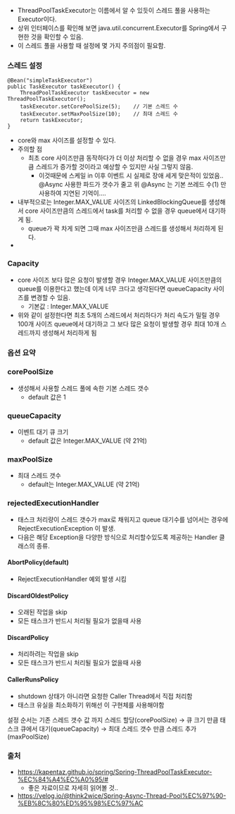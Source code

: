 
- ThreadPoolTaskExecutor는 이름에서 알 수 있듯이 스레드 풀을 사용하는 Executor이다. 
- 상위 인터페이스를 확인해 보면 java.util.concurrent.Executor를 Spring에서 구현한 것을 확인할 수 있음.
- 이 스레드 풀을 사용할 때 설정에 몇 가지 주의점이 필요함.

### 스레드 설정
~~~
@Bean("simpleTaskExecutor")
public TaskExecutor taskExecutor() {
    ThreadPoolTaskExecutor taskExecutor = new ThreadPoolTaskExecutor();
    taskExecutor.setCorePoolSize(5);	// 기본 스레드 수
    taskExecutor.setMaxPoolSize(10);	// 최대 스레드 수
    return taskExecutor;
}
~~~
- core와 max 사이즈를 설정할 수 있다. 
- 주의할 점
  - 최초 core 사이즈만큼 동작하다가 더 이상 처리할 수 없을 경우 max 사이즈만큼 스레드가 증가할 것이라고 예상할 수 있지만 사실 그렇지 않음.
    - 이것때문에 스케일 in 이후 이벤트 시 실제로 장애 세게 맞은적이 있었음.. @Async 사용한 파드가 갯수가 줄고 위 @Async 는 기본 쓰레드 수(1) 만 사용하여 지연된 기억이....
- 내부적으로는 Integer.MAX_VALUE 사이즈의 LinkedBlockingQueue를 생성해서 core 사이즈만큼의 스레드에서 task를 처리할 수 없을 경우 queue에서 대기하게 됨.
  - queue가 꽉 차게 되면 그때 max 사이즈만큼 스레드를 생성해서 처리하게 된다.
- 
### Capacity
- core 사이즈 보다 많은 요청이 발생할 경우 Integer.MAX_VALUE 사이즈만큼의 queue를 이용한다고 했는데 이게 너무 크다고 생각된다면 queueCapacity 사이즈를 변경할 수 있음.
  - 기본값 : Integer.MAX_VALUE
- 위와 같이 설정한다면 최초 5개의 스레드에서 처리하다가 처리 속도가 밀릴 경우 100개 사이즈 queue에서 대기하고 그 보다 많은 요청이 발생할 경우 최대 10개 스레드까지 생성해서 처리하게 됨


### 옵션 요약


### corePoolSize
- 생성해서 사용할 스레드 풀에 속한 기본 스레드 갯수
  - default 값은 1 
### queueCapacity
- 이벤트 대기 큐 크기
  - default 값은 Integer.MAX_VALUE (약 21억)

### maxPoolSize
- 최대 스레드 갯수
  - default는 Integer.MAX_VALUE (약 21억)

### rejectedExecutionHandler
- 태스크 처리량이 스레드 갯수가 max로 채워지고 queue 대기수를 넘어서는 경우에 RejectExecutionException 이 발생. 
- 다음은 해당 Exception을 다양한 방식으로 처리할수있도록 제공하는 Handler 클래스의 종류.

#### AbortPolicy(default)
 - RejectExecutionHandler 예외 발생 시킴
#### DiscardOldestPolicy
 - 오래된 작업을 skip 
 - 모든 태스크가 반드시 처리될 필요가 없을때 사용
#### DiscardPolicy
 - 처리하려는 작업을 skip
 - 모든 태스크가 반드시 처리될 필요가 없을때 사용
#### CallerRunsPolicy
- shutdown 상태가 아니라면 요청한 Caller Thread에서 직접 처리함 
- 태스크 유실을 최소화하기 위해선 이 구현체를 사용해야함

설정 순서는 기존 스레드 갯수 값 까지 스레드 할당(corePoolSize) → 큐 크기 만큼 태스크 큐에서 대기(queueCapacity) → 최대 스레드 갯수 만큼 스레드 추가(maxPoolSize)


### 출처 
- https://kapentaz.github.io/spring/Spring-ThreadPoolTaskExecutor-%EC%84%A4%EC%A0%95/#
  - 좋은 자료이므로 자세히 읽어볼 것..
- https://velog.io/@think2wice/Spring-Async-Thread-Pool%EC%97%90-%EB%8C%80%ED%95%98%EC%97%AC

